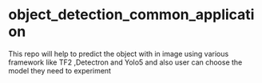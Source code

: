 # object_detection_common_application
This repo will help to predict the object with in image using various framework like TF2 ,Detectron and Yolo5 and also user can choose the model they need to experiment
